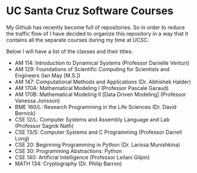 # UC Santa Cruz Software Courses

My Github has recently become full of repositories. So in order to reduce the traffic flow of I have decided to organize this repository in a way that it contains all the separate courses during my time at UCSC. 

Below I will have a list of the classes and their titles:

- AM 114: Introduction to Dynamical Systems (Professor Danielle Venturi)
- AM 129: Foundations of Scientific Computing for Scientists and Engineers (Ian May [M.S.])
- AM 147: Computational Methods and Applications (Dr. Abhishek Halder)
- AM 170A: Mathematical Modeling I (Professor Pascale Garaud)
- AM 170B: Mathematical Modeling II [Data Driven Modeling] (Professor Vanessa Jonsson)
- BME 160/L: Research Programming in the Life Sciences (Dr. David Bernick)
- CSE 12/L: Computer Systems and Assembly Language and Lab (Professor Sagnik Nath)
- CSE 13/S: Computer Systems and C Programming (Professor Darrell Long)
- CSE 20: Beginning Programming in Python (Dr. Larissa Munishkina)
- CSE 30: Programming Abstractions: Python 
- CSE 140: Artificial Intelligence (Professor Leilani Gilpin)
- MATH 134: Cryptography (Dr. Philip Barron)

